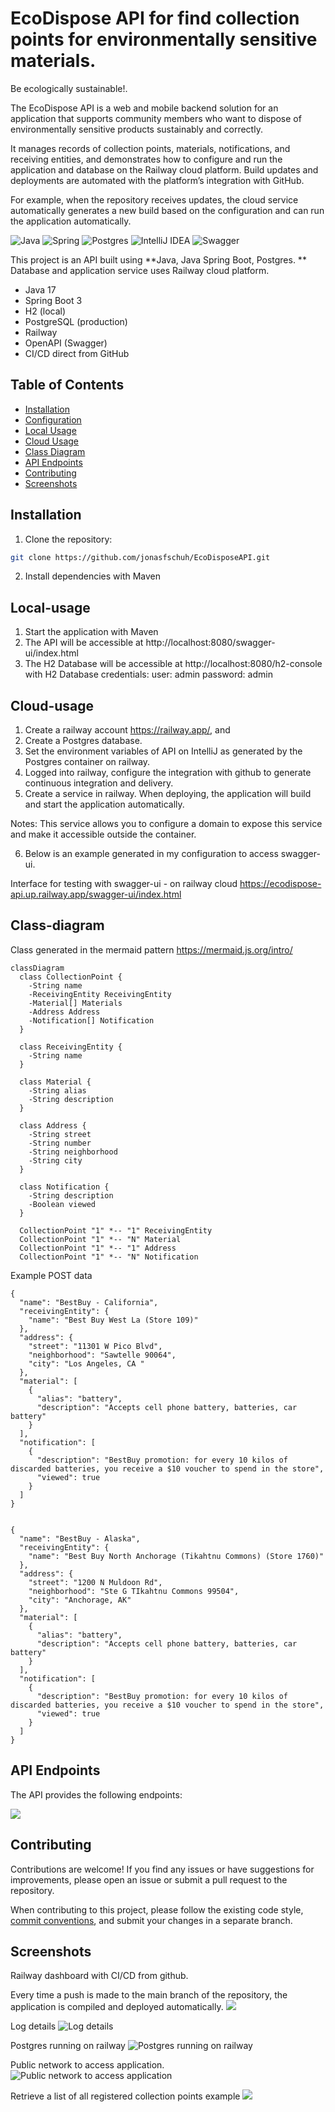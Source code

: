 # EcoDispose API for find collection points for environmentally sensitive materials. 
Be ecologically sustainable!.

The EcoDispose API is a web and mobile backend solution for an application that supports community members who want to dispose of environmentally sensitive products sustainably and correctly.

It manages records of collection points, materials, notifications, and receiving entities, and demonstrates how to configure and run the application and database on the Railway cloud platform. Build updates and deployments are automated with the platform’s integration with GitHub.

For example, when the repository receives updates, the cloud service automatically generates a new build based on the configuration and can run the application automatically.

![Java](https://img.shields.io/badge/java-%23ED8B00.svg?style=for-the-badge&logo=openjdk&logoColor=white)
![Spring](https://img.shields.io/badge/spring-%236DB33F.svg?style=for-the-badge&logo=spring&logoColor=white)
![Postgres](https://img.shields.io/badge/postgres-%23316192.svg?style=for-the-badge&logo=postgresql&logoColor=white)
![IntelliJ IDEA](https://img.shields.io/badge/IntelliJIDEA-000000.svg?style=for-the-badge&logo=intellij-idea&logoColor=white)
![Swagger](https://img.shields.io/badge/-Swagger-%23Clojure?style=for-the-badge&logo=swagger&logoColor=white)

This project is an API built using **Java, Java Spring Boot, Postgres. **
Database and application service uses Railway cloud platform.

- Java 17
- Spring Boot 3 
- H2 (local) 
- PostgreSQL (production) 
- Railway 
- OpenAPI (Swagger) 
- CI/CD direct from GitHub 

## Table of Contents

- [Installation](#installation)
- [Configuration](#configuration)
- [Local Usage](#local-usage)
- [Cloud Usage](#cloud-usage)
- [Class Diagram](#class-diagram)
- [API Endpoints](#api-endpoints)
- [Contributing](#contributing)
- [Screenshots](#screenshots)

## Installation

1. Clone the repository:

```bash
git clone https://github.com/jonasfschuh/EcoDisposeAPI.git
```

2. Install dependencies with Maven

## Local-usage

1. Start the application with Maven
2. The API will be accessible at http://localhost:8080/swagger-ui/index.html
3. The H2 Database will be accessible at http://localhost:8080/h2-console
with H2 Database credentials: user: admin password: admin 

## Cloud-usage

1. Create a railway account https://railway.app/, and
2. Create a Postgres database.
3. Set the environment variables of API on IntelliJ as generated by the Postgres container on railway.
4. Logged into railway, configure the integration with github to generate continuous integration and delivery.
5. Create a service in railway. When deploying, the application will build and start the application automatically.

Notes: This service allows you to configure a domain to expose this service and make it accessible outside the container.

6. Below is an example generated in my configuration to access swagger-ui.

Interface for testing with swagger-ui - on railway cloud
https://ecodispose-api.up.railway.app/swagger-ui/index.html

## Class-diagram

Class generated in the mermaid pattern https://mermaid.js.org/intro/

```mermaid
classDiagram
  class CollectionPoint {                   
    -String name
    -ReceivingEntity ReceivingEntity
    -Material[] Materials
    -Address Address
    -Notification[] Notification
  }

  class ReceivingEntity {                    
    -String name
  }

  class Material {                           
    -String alias
    -String description
  }

  class Address {                            
    -String street
    -String number 
    -String neighborhood
    -String city 
  }

  class Notification {                      
    -String description
    -Boolean viewed
  }

  CollectionPoint "1" *-- "1" ReceivingEntity
  CollectionPoint "1" *-- "N" Material
  CollectionPoint "1" *-- "1" Address
  CollectionPoint "1" *-- "N" Notification

```

Example POST data

```
{
  "name": "BestBuy - California",
  "receivingEntity": {
    "name": "Best Buy West La (Store 109)"
  },
  "address": {
    "street": "11301 W Pico Blvd",
    "neighborhood": "Sawtelle 90064",
    "city": "Los Angeles, CA "
  },
  "material": [
    {
      "alias": "battery",
      "description": "Accepts cell phone battery, batteries, car battery"
    }
  ],
  "notification": [
    {
      "description": "BestBuy promotion: for every 10 kilos of discarded batteries, you receive a $10 voucher to spend in the store",
      "viewed": true
    }
  ]
}


{
  "name": "BestBuy - Alaska",
  "receivingEntity": {
    "name": "Best Buy North Anchorage (Tikahtnu Commons) (Store 1760)"
  },
  "address": {
    "street": "1200 N Muldoon Rd",
    "neighborhood": "Ste G TIkahtnu Commons 99504",
    "city": "Anchorage, AK"
  },
  "material": [
    {
      "alias": "battery",
      "description": "Accepts cell phone battery, batteries, car battery"
    }
  ],
  "notification": [
    {
      "description": "BestBuy promotion: for every 10 kilos of discarded batteries, you receive a $10 voucher to spend in the store",
      "viewed": true
    }
  ]
}

```


## API Endpoints

The API provides the following endpoints:

![](https://github.com/jonasfschuh/EcoDisposeAPI/blob/main/docs/img/CollectionPointControllerEndPoints.gif?raw=true&sanitize=true)

## Contributing

Contributions are welcome! If you find any issues or have suggestions for improvements, please open an issue or submit a pull request to the repository.

When contributing to this project, please follow the existing code style, [commit conventions](https://www.conventionalcommits.org/en/v1.0.0/), and submit your changes in a separate branch.

## Screenshots

Railway dashboard with CI/CD from github.

Every time a push is made to the main branch of the repository, the application is compiled and deployed automatically.
![](https://github.com/jonasfschuh/EcoDisposeAPI/blob/main/docs/img/Railway%20environment%20CI-CD.gif?raw=true&sanitize=true) 

Log details
![Log details](https://github.com/jonasfschuh/JavaRESTfulAPI/blob/main/docs/img/logs_details.gif?raw=true&sanitize=true)

Postgres running on railway
![Postgres running on railway](https://github.com/jonasfschuh/JavaRESTfulAPI/blob/main/docs/img/postgres%20running%20on%20railway.gif?raw=true&sanitize=true)

Public network to access application. 
![Public network to access application](https://github.com/jonasfschuh/JavaRESTfulAPI/blob/main/docs/img/public%20network%20to%20access%20application.gif?raw=true&sanitize=true)

Retrieve a list of all registered collection points example
![](https://github.com/jonasfschuh/EcoDisposeAPI/blob/main/docs/img/GetAllCollectionPointsExample.gif?raw=true&sanitize=true)














